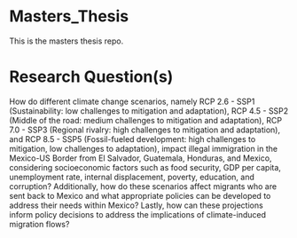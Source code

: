 # Masters_Thesis
This is the masters thesis repo.

# Research Question(s)
How do different climate change scenarios, namely RCP 2.6 - SSP1 (Sustainability: low challenges to mitigation and adaptation), RCP 4.5 - SSP2 (Middle of the road: medium challenges to mitigation and adaptation), RCP 7.0 - SSP3 (Regional rivalry: high challenges to mitigation and adaptation), and RCP 8.5 - SSP5 (Fossil-fueled development: high challenges to mitigation, low challenges to adaptation), impact illegal immigration in the Mexico-US Border from El Salvador, Guatemala, Honduras, and Mexico, considering socioeconomic factors such as food security, GDP per capita, unemployment rate, internal displacement, poverty, education, and corruption?
Additionally, how do these scenarios affect migrants who are sent back to Mexico and what appropriate policies can be developed to address their needs within Mexico? Lastly, how can these projections inform policy decisions to address the implications of climate-induced migration flows?

